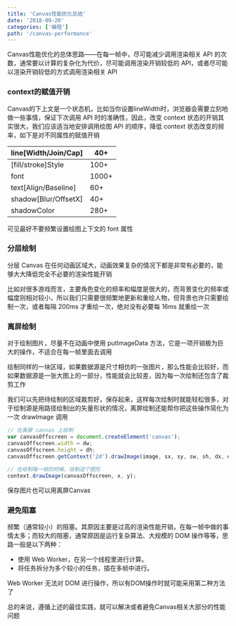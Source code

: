 ```yaml
---
title: 'Canvas性能优化总结'
date: '2018-09-20'
categories: ['编程']
path: '/canvas-performance'
---
```


Canvas性能优化的总体思路——在每一帧中，尽可能减少调用渲染相关 API 的次数，通常要以计算的复杂化为代价，尽可能调用渲染开销较低的 API，或者尽可能以渲染开销较低的方式调用渲染相关 API

### context的赋值开销

Canvas的下上文是一个状态机，比如当你设置lineWidth时，浏览器会需要立刻地做一些事情，保证下次调用 API 时的准确性，因此，改变 context 状态的开销其实很大，我们应该适当地安排调用绘图 API 的顺序，降低 context 状态改变的频率，如下是对不同属性的赋值开销

| line[Width/Join/Cap] | 40+   |
| -------------------- | ----- |
| [fill/stroke]Style   | 100+  |
| font                 | 1000+ |
| text[Align/Baseline] | 60+   |
| shadow[Blur/OffsetX] | 40+   |
| shadowColor          | 280+  |

可见最好不要频繁设置绘图上下文的 font 属性

### 分层绘制

分层 Canvas 在任何动画区域大，动画效果复杂的情况下都是非常有必要的，能够大大降低完全不必要的渲染性能开销

比如对很多游戏而言，主要角色变化的频率和幅度是很大的，而背景变化的频率或幅度则相对较小，所以我们只需要很频繁地更新和重绘人物，但背景也许只需要绘制一次，或者每隔 200ms 才重绘一次，绝对没有必要每 16ms 就重绘一次

### 离屏绘制

对于绘制图片，尽量不在动画中使用 putImageData 方法，它是一项开销极为巨大的操作，不适合在每一帧里面去调用

绘制同样的一块区域，如果数据源是尺寸相仿的一张图片，那么性能会比较好，而如果数据源是一张大图上的一部分，性能就会比较差，因为每一次绘制还包含了裁剪工作

我们可以先把待绘制的区域裁剪好，保存起来，这样每次绘制时就能轻松很多，对于绘制源是用路径绘制出的矢量形状的情况，离屏绘制还能帮你把这些操作简化为一次 drawImage 调用

```javascript
// 在离屏 canvas 上绘制
var canvasOffscreen = document.createElement('canvas');
canvasOffscreen.width = dw;
canvasOffscreen.height = dh;
canvasOffscreen.getContext('2d').drawImage(image, sx, sy, sw, sh, dx, dy, dw, dh);
 
// 在绘制每一帧的时候，绘制这个图形
context.drawImage(canvasOffscreen, x, y);
```

保存图片也可以用离屏Canvas

### 避免阻塞

频繁（通常较小）的阻塞。其原因主要是过高的渲染性能开销，在每一帧中做的事情太多；而较大的阻塞，通常原因是运行复杂算法、大规模的 DOM 操作等等，思路一般是以下两种：

- 使用 Web Worker，在另一个线程里进行计算。
- 将任务拆分为多个较小的任务，插在多帧中进行。

Web Worker 无法对 DOM 进行操作，所以有DOM操作时就可能采用第二种方法了

总的来说，遵循上述的最佳实践，就可以解决或者避免Canvas相关大部分的性能问题